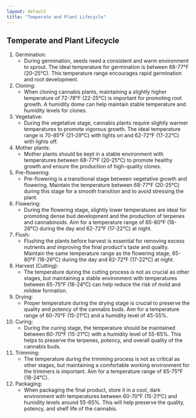 ```yaml
---
layout: default
title: "Temperate and Plant Lifecycle"
---
```


## Temperate and Plant Lifecycle

1. Germination:
    - During germination, seeds need a consistent and warm environment to sprout. The ideal temperature for germination is between 68-77°F (20-25°C). This temperature range encourages rapid germination and root development.
2. Cloning:
    - When cloning cannabis plants, maintaining a slightly higher temperature of 72-78°F (22-25°C) is important for promoting root growth. A humidity dome can help maintain stable temperature and humidity levels for clones.
3. Vegetative:
    - During the vegetative stage, cannabis plants require slightly warmer temperatures to promote vigorous growth. The ideal temperature range is 70-85°F (21-29°C) with lights on and 62-72°F (17-22°C) with lights off.
4. Mother plants:
    - Mother plants should be kept in a stable environment with temperatures between 68-77°F (20-25°C) to promote healthy growth and ensure the production of high-quality clones.
5. Pre-flowering:
    - Pre-flowering is a transitional stage between vegetative growth and flowering. Maintain the temperature between 68-77°F (20-25°C) during this stage for a smooth transition and to avoid stressing the plant.
6. Flowering:
    - During the flowering stage, slightly lower temperatures are ideal for promoting dense bud development and the production of terpenes and cannabinoids. Aim for a temperature range of 65-80°F (18-26°C) during the day and 62-72°F (17-22°C) at night.
7. Flush:
    - Flushing the plants before harvest is essential for removing excess nutrients and improving the final product's taste and quality. Maintain the same temperature range as the flowering stage, 65-80°F (18-26°C) during the day and 62-72°F (17-22°C) at night.
8. Harvest (Cutting):
    - The temperature during the cutting process is not as crucial as other stages, but maintaining a stable environment with temperatures between 65-75°F (18-24°C) can help reduce the risk of mold and mildew formation.
9. Drying:
    - Proper temperature during the drying stage is crucial to preserve the quality and potency of the cannabis buds. Aim for a temperature range of 60-70°F (15-21°C) and a humidity level of 45-55%.
10. Curing:
    - During the curing stage, the temperature should be maintained between 60-70°F (15-21°C) with a humidity level of 55-65%. This helps to preserve the terpenes, potency, and overall quality of the cannabis buds.
11. Trimming:
    - The temperature during the trimming process is not as critical as other stages, but maintaining a comfortable working environment for the trimmers is important. Aim for a temperature range of 65-75°F (18-24°C).
12. Packaging:
    - When packaging the final product, store it in a cool, dark environment with temperatures between 60-70°F (15-21°C) and humidity levels around 55-65%. This will help preserve the quality, potency, and shelf life of the cannabis.